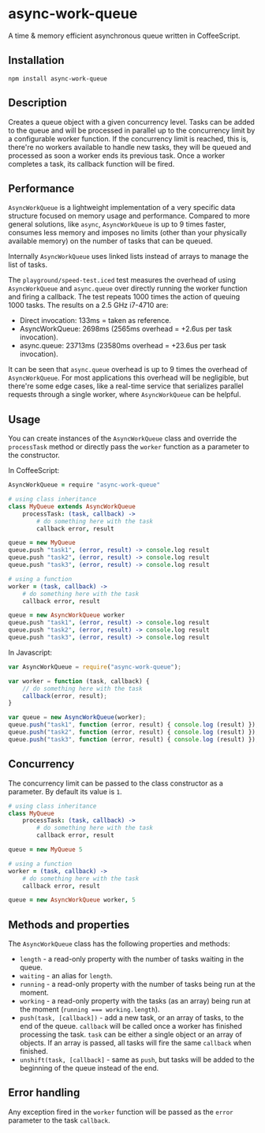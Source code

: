 # async-work-queue
A time &amp; memory efficient asynchronous queue written in CoffeeScript.

## Installation
```
npm install async-work-queue
```

## Description
Creates a queue object with a given concurrency level. Tasks can be added to the queue and will be processed in parallel up to the concurrency limit by a configurable worker function. If the concurrency limit is reached, this is, there're no workers available to handle new tasks, they will be queued and processed as soon a worker ends its previous task. Once a worker completes a task, its callback function will be fired.

## Performance
`AsyncWorkQueue` is a lightweight implementation of a very specific data structure focused on memory usage and performance. Compared to more general solutions, like `async`, `AsyncWorkQueue` is up to 9 times faster, consumes less memory and imposes no limits (other than your physically available memory) on the number of tasks that can be queued.

Internally `AsyncWorkQueue` uses linked lists instead of arrays to manage the list of tasks.

The `playground/speed-test.iced` test measures the overhead of using `AsyncWorkQueue` and `async.queue` over directly running the worker function and firing a callback. The test repeats 1000 times the action of queuing 1000 tasks. The results on a 2.5 GHz i7-4710 are:

* Direct invocation: 133ms = taken as reference.
* AsyncWorkQueue: 2698ms (2565ms overhead = +2.6us per task invocation).
* async.queue: 23713ms (23580ms overhead = +23.6us per task invocation).

It can be seen that `async.queue` overhead is up to 9 times the overhead of `AsyncWorkQueue`. For most applications this overhead will be negligible, but there're some edge cases, like a real-time service that serializes parallel requests through a single worker, where `AsyncWorkQueue` can be helpful.

## Usage
You can create instances of the `AsyncWorkQueue` class and override the `processTask` method or directly pass the `worker` function as a parameter to the constructor.

In CoffeeScript:
```coffeescript
AsyncWorkQueue = require "async-work-queue"

# using class inheritance
class MyQueue extends AsyncWorkQueue
    processTask: (task, callback) ->
        # do something here with the task
        callback error, result

queue = new MyQueue
queue.push "task1", (error, result) -> console.log result
queue.push "task2", (error, result) -> console.log result
queue.push "task3", (error, result) -> console.log result

# using a function 
worker = (task, callback) ->
    # do something here with the task
    callback error, result

queue = new AsyncWorkQueue worker
queue.push "task1", (error, result) -> console.log result
queue.push "task2", (error, result) -> console.log result
queue.push "task3", (error, result) -> console.log result
```

In Javascript:
```javascript
var AsyncWorkQueue = require("async-work-queue");

var worker = function (task, callback) {
    // do something here with the task
    callback(error, result);
}

var queue = new AsyncWorkQueue(worker);
queue.push("task1", function (error, result) { console.log (result) });
queue.push("task2", function (error, result) { console.log (result) });
queue.push("task3", function (error, result) { console.log (result) });
```

## Concurrency
The concurrency limit can be passed to the class constructor as a parameter. By default its value is `1`.

```coffeescript
# using class inheritance
class MyQueue
    processTask: (task, callback) ->
        # do something here with the task
        callback error, result

queue = new MyQueue 5

# using a function
worker = (task, callback) ->
    # do something here with the task
    callback error, result

queue = new AsyncWorkQueue worker, 5
```

## Methods and properties
The `AsyncWorkQueue` class has the following properties and methods:

* `length` - a read-only property with the number of tasks waiting in the queue.
* `waiting` - an alias for `length`.
* `running` - a read-only property with the number of tasks being run at the moment.
* `working` - a read-only property with the tasks (as an array) being run at the moment (`running === working.length`).
* `push(task, [callback])` - add a new task, or an array of tasks, to the end of the queue. `callback` will be called once a worker has finished processing the task. `task` can be either a single object or an array of objects. If an array is passed, all tasks will fire the same `callback` when finished.
* `unshift(task, [callback]` - same as `push`, but tasks will be added to the beginning of the queue instead of the end.

## Error handling
Any exception fired in the `worker` function will be passed as the `error` parameter to the task `callback`.
